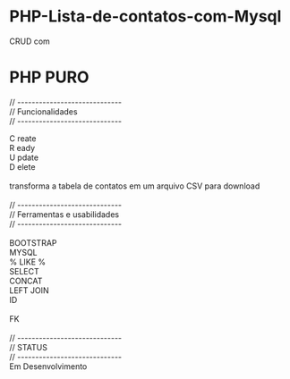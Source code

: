 # PHP-Lista-de-contatos-com-Mysql
CRUD com  <h1>PHP PURO</h1>

// -----------------------------<br>
// Funcionalidades<br>
// -----------------------------<br>

C reate<br>
R eady<br>
U pdate<br>
D elete<br>
<br>
transforma a tabela de contatos em um arquivo  CSV para download<br>
<br>
// -----------------------------<br>
// Ferramentas e usabilidades<br>
// -----------------------------<br>
<br>
BOOTSTRAP<br>
MYSQL<br>
  % LIKE %<br>
   SELECT<br>
   CONCAT<br>
   LEFT JOIN<br>
   ID<br><br>
   FK<br>
<br>
// -----------------------------<br>
// STATUS<br>
// -----------------------------<br>
Em Desenvolvimento<br>
